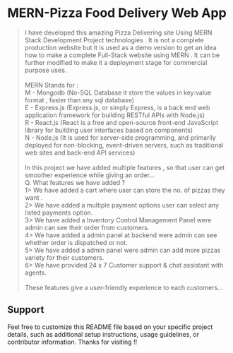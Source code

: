 # MERN-Pizza Food Delivery Web App 

> I have developed this amazing Pizza Delivering site Using MERN Stack Development Project technologies . It is not a complete production website but it is used as a demo version to get an idea how to make a complete Full-Stack website using MERN . It can be further modified to make it a deployment stage for commercial purpose uses.<br>
<br>MERN Stands for :<br>
M - Mongodb (No-SQL Database it store the values in key:value format , faster than any sql database)<br>
E - Express.js (Express.js, or simply Express, is a back end web application framework for building RESTful APIs with Node.js)<br>
R - React.js (React is a free and open-source front-end JavaScript library for building user interfaces based on components)<br>
N - Node.js (It is used for server-side programming, and primarily deployed for non-blocking, event-driven servers, such as traditional web sites and back-end API services)<br>
<br>In this project we have added multiple features , so that user can get smoother experience while giving an order...<br>Q. What features we have added ?<br>1> We have added a cart where user can store the no. of pizzas they want .<br>2> We have added a multiple payment options user can select any listed payments option.<br>3> We have added a Inventory Control Management Panel were admin can see their order from customers.<br>4> We have added a admin panel at backend were admin can see whether order is dispatched or not.<br>5> We have added a admin panel were admin can add more pizzas variety for their customers.<br>6> We have provided 24 x 7 Customer support & chat assistant with agents.<br>
<br>These features give a user-friendly experience to each customers...<br>

## Support
Feel free to customize this README file based on your specific project details, such as additional setup instructions, usage guidelines, or contributor information.
Thanks for visiting !!
